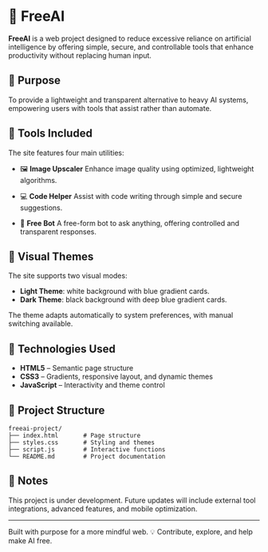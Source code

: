 # 🤖 FreeAI

**FreeAI** is a web project designed to reduce excessive reliance on artificial intelligence by offering simple, secure, and controllable tools that enhance productivity without replacing human input.

## 🎯 Purpose

To provide a lightweight and transparent alternative to heavy AI systems, empowering users with tools that assist rather than automate.

## 🧰 Tools Included

The site features four main utilities:

- 🖼️ **Image Upscaler**
  Enhance image quality using optimized, lightweight algorithms.

- 💻 **Code Helper**
  Assist with code writing through simple and secure suggestions.

- 🤖 **Free Bot**
  A free-form bot to ask anything, offering controlled and transparent responses.

## 🎨 Visual Themes

The site supports two visual modes:

- **Light Theme**: white background with blue gradient cards.
- **Dark Theme**: black background with deep blue gradient cards.

The theme adapts automatically to system preferences, with manual switching available.

## 🚀 Technologies Used

- **HTML5** – Semantic page structure
- **CSS3** – Gradients, responsive layout, and dynamic themes
- **JavaScript** – Interactivity and theme control

## 📁 Project Structure

```
freeai-project/
├── index.html       # Page structure
├── styles.css       # Styling and themes
├── script.js        # Interactive functions
└── README.md        # Project documentation
```

## 📌 Notes

This project is under development. Future updates will include external tool integrations, advanced features, and mobile optimization.

---

Built with purpose for a more mindful web. 💡
Contribute, explore, and help make AI free.
